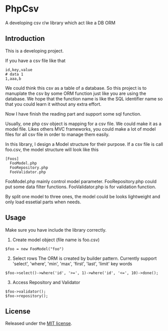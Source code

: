 # PhpCsv
A developing csv r/w library which act like a DB ORM

## Introduction
This is a developing project.

If you have a csv file like that
```
id,key,value
# data 1
1,aaa,b
```
We could think this csv as a table of a database. So this project is to manuplate the csv by some ORM function just like you are using the database. We hope that the function name is like the SQL identifier name so that you could learn it without any extra effort.

Now I have finish the reading part and support some sql function.

Usually, one php csv object is mapping for a csv file. We could make it as a model file. Likes others MVC frameworks, you could make a lot of model files for all csv file in order to manage them easily.

In this library, I design a Model structure for their purpose. If a csv file is call foo.csv, the model structure will look like this
```
[Foos]
  FooModel.php
  FooRepository.php
  FooValidator.php
```
FooModel.php mainly control model parameter.
FooRepository.php could put some data filter functions.
FooValidator.php is for validation function.

By split one model to three ones, the model could be looks lightweight and only load essetial parts when needs.

## Usage
Make sure you have include the library correctly.

1. Create model object (file name is foo.csv)
```
$foo = new FooModel("foo")
```

2. Select rows
The ORM is created by builder pattern. Currently support 'select', 'where', 'min', 'max', 'first', 'last', 'limit' key words
```
$foo->select()->where('id', '>=', 1)->where('id', '<=', 10)->done();
```

3. Access Repository and Validator
```
$foo->validator();
$foo->repository();
```

## License
Released under the [MIT license](http://www.opensource.org/licenses/MIT).



